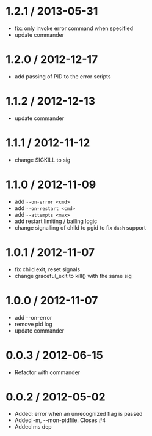 
1.2.1 / 2013-05-31 
==================

 * fix: only invoke error command when specified
 * update commander

1.2.0 / 2012-12-17 
==================

  * add passing of PID to the error scripts

1.1.2 / 2012-12-13 
==================

  * update commander

1.1.1 / 2012-11-12 
==================

  * change SIGKILL to sig

1.1.0 / 2012-11-09 
==================

  * add `--on-error <cmd>`
  * add `--on-restart <cmd>`
  * add `--attempts <max>`
  * add restart limiting / bailing logic
  * change signalling of child to pgid to fix `dash` support

1.0.1 / 2012-11-07 
==================

  * fix child exit, reset signals
  * change graceful_exit to kill() with the same sig

1.0.0 / 2012-11-07 
==================

  * add --on-error <cmd>
  * remove pid log
  * update commander

0.0.3 / 2012-06-15 
==================

  * Refactor with commander

0.0.2 / 2012-05-02 
==================

  * Added: error when an unrecognized flag is passed
  * Added -m, --mon-pidfile. Closes #4
  * Added ms dep

